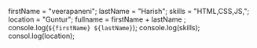 firstName = "veerapaneni";
lastName  = "Harish";
skills    = "HTML,CSS,JS,";
location  = "Guntur";
fullname  = firstName + lastName ;
console.log(`${firstName} ${lastName}`);
console.log(skills);
consol.log(location);
